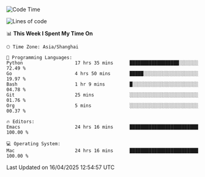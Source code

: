 <!--START_SECTION:waka-->
![Code Time](http://img.shields.io/badge/Code%20Time-2%2C646%20hrs%2036%20mins-blue)

![Lines of code](https://img.shields.io/badge/From%20Hello%20World%20I%27ve%20Written-335.3%20thousand%20lines%20of%20code-blue)

📊 **This Week I Spent My Time On** 

```text
🕑︎ Time Zone: Asia/Shanghai

💬 Programming Languages: 
Python                   17 hrs 35 mins      ██████████████████░░░░░░░   72.49 % 
Go                       4 hrs 50 mins       █████░░░░░░░░░░░░░░░░░░░░   19.97 % 
Bash                     1 hr 9 mins         █░░░░░░░░░░░░░░░░░░░░░░░░   04.78 % 
Git                      25 mins             ░░░░░░░░░░░░░░░░░░░░░░░░░   01.76 % 
Org                      5 mins              ░░░░░░░░░░░░░░░░░░░░░░░░░   00.37 % 

🔥 Editors: 
Emacs                    24 hrs 16 mins      █████████████████████████   100.00 % 

💻 Operating System: 
Mac                      24 hrs 16 mins      █████████████████████████   100.00 % 
```


 Last Updated on 16/04/2025 12:54:57 UTC
<!--END_SECTION:waka-->
